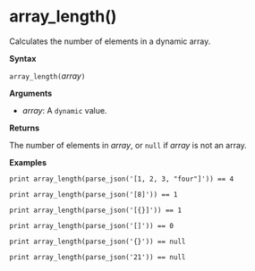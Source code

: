 # array_length()

Calculates the number of elements in a dynamic array.

**Syntax**

`array_length(`*array*`)`

**Arguments**

* *array*: A `dynamic` value.

**Returns**

The number of elements in *array*, or `null` if *array* is not an array.

**Examples**

```
print array_length(parse_json('[1, 2, 3, "four"]')) == 4

print array_length(parse_json('[8]')) == 1

print array_length(parse_json('[{}]')) == 1

print array_length(parse_json('[]')) == 0

print array_length(parse_json('{}')) == null

print array_length(parse_json('21')) == null
```
